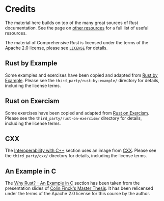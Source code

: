 # Credits

The material here builds on top of the many great sources of Rust documentation.
See the page on [other resources](other-resources.md) for a full list of useful
resources.

The material of Comprehensive Rust is licensed under the terms of the Apache 2.0
license, please see
[`LICENSE`](https://github.com/google/comprehensive-rust/blob/main/LICENSE) for
details.

## Rust by Example

Some examples and exercises have been copied and adapted from [Rust by
Example](https://doc.rust-lang.org/rust-by-example/). Please see the
`third_party/rust-by-example/` directory for details, including the license
terms.

## Rust on Exercism

Some exercises have been copied and adapted from [Rust on
Exercism](https://exercism.org/tracks/rust). Please see the
`third_party/rust-on-exercism/` directory for details, including the license
terms.

## CXX

The [Interoperability with C++](android/interoperability/cpp.md) section uses an
image from [CXX](https://cxx.rs/). Please see the `third_party/cxx/` directory
for details, including the license terms.

## An Example in C

The [Why Rust? - An Example in C](why-rust/an-example-in-c.md) section has been
taken from the presentation slides of [Colin Finck's Master
Thesis](https://colinfinck.de/Master_Thesis_Colin_Finck.pdf). It has been
relicensed under the terms of the Apache 2.0 license for this course by the
author.
